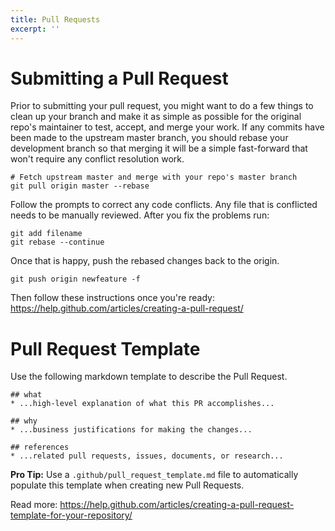 ```yaml
---
title: Pull Requests
excerpt: ''
---
```


# Submitting a Pull Request

Prior to submitting your pull request, you might want to do a few things to clean up your branch and make it as simple as possible for the original repo's maintainer to test, accept, and merge your work. If any commits have been made to the upstream master branch, you should rebase your development branch so that merging it will be a simple fast-forward that won't require any conflict resolution work.

```
# Fetch upstream master and merge with your repo's master branch
git pull origin master --rebase
```

Follow the prompts to correct any code conflicts. Any file that is conflicted needs to be manually reviewed. After you fix the problems run:

```
git add filename
git rebase --continue
```

Once that is happy, push the rebased changes back to the origin.

```
git push origin newfeature -f
```

Then follow these instructions once you're ready: <https://help.github.com/articles/creating-a-pull-request/>

# Pull Request Template

Use the following markdown template to describe the Pull Request.

```
## what
* ...high-level explanation of what this PR accomplishes...

## why
* ...business justifications for making the changes...

## references
* ...related pull requests, issues, documents, or research...
```

**Pro Tip:** Use a `.github/pull_request_template.md` file to automatically populate this template when creating new Pull Requests.

Read more: <https://help.github.com/articles/creating-a-pull-request-template-for-your-repository/>
